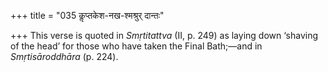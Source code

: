 +++
title = "035 कॢप्तकेश-नख-श्मश्रुर् दान्तः"

+++
This verse is quoted in *Smṛtitattva* (II, p. 249) as laying down
‘shaving of the head’ for those who have taken the Final Bath;—and in
*Smṛtisāroddhāra* (p. 224).



